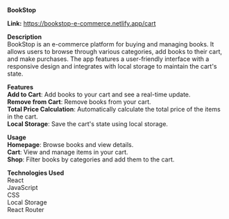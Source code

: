 **BookStop**

**Link:** https://bookstop-e-commerce.netlify.app/cart

**Description**</br>
BookStop is an e-commerce platform for buying and managing books. It allows users to browse through various categories, add books to their cart, and make purchases. The app features a user-friendly interface with a responsive design and integrates with local storage to maintain the cart's state.

**Features**</br>
**Add to Cart**: Add books to your cart and see a real-time update.</br>
**Remove from Cart**: Remove books from your cart.</br>
**Total Price Calculation**: Automatically calculate the total price of the items in the cart.</br>
**Local Storage**: Save the cart's state using local storage.</br>

**Usage**</br>
**Homepage**: Browse books and view details.</br>
**Cart**: View and manage items in your cart.</br>
**Shop**: Filter books by categories and add them to the cart.</br>

**Technologies Used**</br>
React</br>
JavaScript</br>
CSS</br>
Local Storage</br>
React Router</br>
